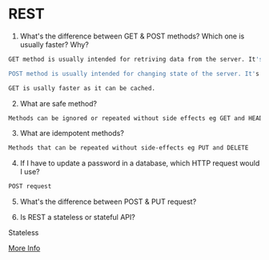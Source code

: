 # REST

1. What's the difference between GET & POST methods? Which one is usually faster? Why?

```bash
GET method is usually intended for retriving data from the server. It's idempotent.

POST method is usually intended for changing state of the server. It's not idempotent.

GET is usally faster as it can be cached.
```

2. What are safe method?

```bash
Methods can be ignored or repeated without side effects eg GET and HEAD
```

3. What are idempotent methods?

```bash
Methods that can be repeated without side-effects eg PUT and DELETE
```

4. If I have to update a password in a database, which HTTP request would I use?

```bash
POST request
```

5. What's the difference between POST & PUT request?

6. Is REST a stateless or stateful API?

Stateless

[More Info](https://cheatsheetseries.owasp.org/cheatsheets/REST_Security_Cheat_Sheet.html)

